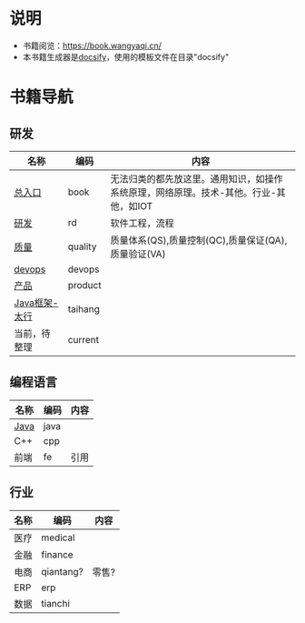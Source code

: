 # 说明
* 书籍阅览：https://book.wangyaqi.cn/
* 本书籍生成器是[docsify](https://docsify.js.org/)，使用的模板文件在目录"docsify"

# 书籍导航

## 研发

| 名称 | 编码 | 内容 |
| - | - | - |
| [总入口](https://book.wangyaqi.cn/) | book | 无法归类的都先放这里。通用知识，如操作系统原理，网络原理。技术-其他。行业-其他，如IOT |
| [研发](https://rd.wangyaqi.cn/) | rd | 软件工程，流程 |
| [质量](https://quality.wangyaqi.cn/) | quality | 质量体系(QS),质量控制(QC),质量保证(QA),质量验证(VA) |
| [devops](https://devops.wangyaqi.cn/) | devops |  |
| [产品](https://product.wangyaqi.cn/) | product |  |
| [Java框架-太行](https://taihang.wangyaqi.cn/) | taihang |  |
| 当前，待整理 | current |  |

## 编程语言
| 名称 | 编码 | 内容 |
| - | - | - |
| [Java](https://java.wangyaqi.cn/) | java |  |
| C++ | cpp |  |
| 前端 | fe | 引用 |

## 行业
| 名称 | 编码 | 内容 |
| - | - | - |
| 医疗 | medical |  |
| 金融 | finance |  |
| 电商 | qiantang? | 零售? |
| ERP | erp |  |
| 数据 | tianchi |  |
